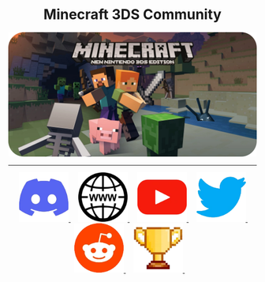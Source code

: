 <h1 align="center">Minecraft 3DS Community</h1>

![image](https://github.com/Minecraft-3DS-Community/.github/blob/main/img/mc3ds.webp?raw=true)

<hr>

<div align="center">
  &nbsp;&nbsp;&nbsp;
  <a href="https://discord.com/invite/PcfekvmjSw">
    <img src="https://github.com/Minecraft-3DS-Community/.github/raw/main/img/discord.webp" alt="Community Discord" style="width: 100px">
  </a>&nbsp;&nbsp;&nbsp;
  <a href="https://www.minecraft3ds.org">
    <img src="https://github.com/Minecraft-3DS-Community/.github/raw/main/img/website.webp" alt="Minecraft 3DS Community Website" style="width: 100px">
  </a>&nbsp;&nbsp;&nbsp;
  <a href="https://www.youtube.com/channel/UCCcDZhqaqiUnjAUUZHSIBtQ">
    <img src="https://github.com/Minecraft-3DS-Community/.github/raw/main/img/youtube.webp" alt="YouTube channel" style="width: 100px">
  </a>&nbsp;&nbsp;&nbsp;
  <a href="https://twitter.com/minecraft3ds_">
    <img src="https://github.com/Minecraft-3DS-Community/.github/raw/main/img/twitter.webp" alt="Twitter" style="width: 100px">
  </a>&nbsp;&nbsp;&nbsp;
  <a href="https://www.reddit.com/r/minecraft3ds">
    <img src="https://github.com/Minecraft-3DS-Community/.github/raw/main/img/reddit.webp" alt="Subreddit" style="width: 100px">
  </a>&nbsp;&nbsp;&nbsp;
  <a href="https://www.speedrun.com/mc3ds">
    <img src="https://github.com/Minecraft-3DS-Community/.github/raw/main/img/speedrun.webp" alt="Speedrun.com" style="width: 100px">
  </a>&nbsp;&nbsp;&nbsp;
</div>
